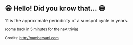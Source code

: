 ## :smile: Hello! Did you know that... :smile:
11 is the approximate periodicity of a sunspot cycle in years.

<sup>(come back in 5 minutes for the next trivia)</sup>


<sup>Credits: http://numbersapi.com</sup>
